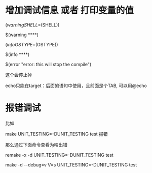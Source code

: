 # 增加调试信息 或者 打印变量的值

$(warning SHELL=$(SHELL))

$(warning ****)

$(info OSTYPE=$(OSTYPE))

$(info ****)

$(error "error: this will stop the compile")

这个会停止掉

echo只能在target：后面的语句中使用，且前面是个TAB, 可以用@echo


# 报错调试
比如

make UNIT_TESTING=-DUNIT_TESTING test 报错

那么通过下面命令查看为啥出错

remake -x -d UNIT_TESTING=-DUNIT_TESTING test

make -d --debug=v V=s UNIT_TESTING=-DUNIT_TESTING test

